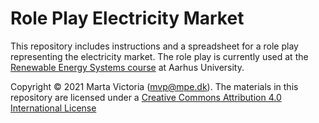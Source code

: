 # Role Play Electricity Market
This repository includes instructions and a spreadsheet for a role play representing the electricity market.
The role play is currently used at the [Renewable Energy Systems course](https://kursuskatalog.au.dk/da/course/108460/Renewable-Energy%C2%A0Systems) at Aarhus University. 


Copyright © 2021 Marta Victoria (mvp@mpe.dk).
The materials in this repository are licensed under a [Creative Commons Attribution 4.0 International License](https://creativecommons.org/licenses/by/4.0/)
